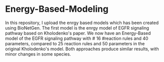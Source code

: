 # Energy-Based-Modeling
In this repository, I upload the enrgy based models which has been created using BioNetGen.
The first model is the enrgy model of EGFR signaling pathway based on Kholodenko's paper.
We now have an Energy-Based model of the EGFR signaling pathway with # 16 #reaction rules and 40 parameters, compared to 25 reaction rules and 50 parameters in the original Kholodenko's model.
Both approaches produce similar results, with minor changes in some species.
